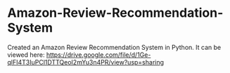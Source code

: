 # Amazon-Review-Recommendation-System
Created an Amazon Review Recommendation System in Python.
It can be viewed here:
https://drive.google.com/file/d/1Ge-qlFI4T3IuPCl1DTTQeoI2mYu3n4PR/view?usp=sharing
